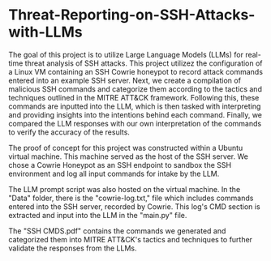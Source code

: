 # Threat-Reporting-on-SSH-Attacks-with-LLMs

The goal of this project is to utilize Large Language Models (LLMs) for real-time threat analysis of SSH attacks. This project utilizez the configuration of a Linux VM containing an SSH Cowrie honeypot to record attack commands entered into an example SSH server. Next, we create a compilation of malicious SSH commands and categorize them according to the tactics and techniques outlined in the MITRE ATT&CK framework. Following this, these commands are inputted into the LLM, which is then tasked with interpreting and providing insights into the intentions behind each command. Finally, we compared the LLM responses with our own interpretation of the commands to verify the accuracy of the results.

The proof of concept for this project was constructed within a Ubuntu virtual machine. This machine served as the host of the SSH server. We chose a Cowrie Honeypot as an SSH endpoint to sandbox the SSH environment and log all input commands for intake by the LLM.

The LLM prompt script was also hosted on the virtual machine. In the "Data" folder, there is the "cowrie-log.txt," file which includes commands entered into the SSH server, recorded by Cowrie. This log's CMD section is extracted and input into the LLM in the "main.py" file.

The "SSH CMDS.pdf" contains the commands we generated and categorized them into MITRE ATT&CK's tactics and techniques to further validate the responses from the LLMs.
